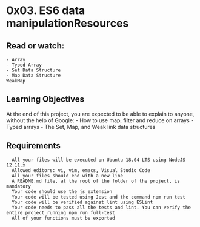 # 0x03. ES6 data manipulationResources
## Read or watch:
    - Array
    - Typed Array
    - Set Data Structure
    - Map Data Structure
    WeakMap

## Learning Objectives
At the end of this project, you are expected to be able to explain to anyone, without the help of Google:
      - How to use map, filter and reduce on arrays
      - Typed arrays
      - The Set, Map, and Weak link data structures
## Requirements
      All your files will be executed on Ubuntu 18.04 LTS using NodeJS 12.11.x
      Allowed editors: vi, vim, emacs, Visual Studio Code
      All your files should end with a new line
      A README.md file, at the root of the folder of the project, is mandatory
      Your code should use the js extension
      Your code will be tested using Jest and the command npm run test
      Your code will be verified against lint using ESLint
      Your code needs to pass all the tests and lint. You can verify the entire project running npm run full-test
      All of your functions must be exported
